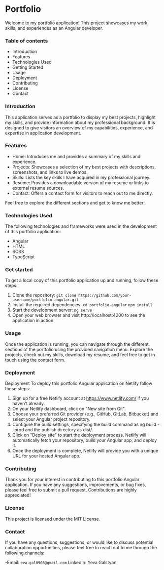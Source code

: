 # Portfolio

Welcome to my portfolio application! This project showcases my work, skills, and experiences as an Angular developer.

### Table of contents

- Introduction
- Features
- Technologies Used
- Getting Started
- Usage
- Deployment
- Contributing
- License
- Contact

### Introduction

This application serves as a portfolio to display my best projects, 
highlight my skills, and provide information about my professional background. 
It is designed to give visitors an overview of my capabilities, experience, 
and expertise in application development.

### Features

- Home: Introduces me and provides a summary of my skills and experience. 
- Projects: Showcases a selection of my best projects with descriptions, screenshots, and links to live demos. 
- Skills: Lists the key skills I have acquired in my professional journey. 
- Resume: Provides a downloadable version of my resume or links to external resume sources. 
- Contact: Offers a contact form for visitors to reach out to me directly.

Feel free to explore the different sections and get to know me better!

### Technologies Used

The following technologies and frameworks were used in the development of this portfolio application:

- Angular
- HTML
- SCSS
- TypeScript

### Get started
To get a local copy of this portfolio application up and running, follow these steps:

1. Clone the repository: `git clone https://github.com/your-username/portfolio-angular.git`
2. Install the required dependencies: `cd portfolio-angular` `npm install`
3. Start the development server: `ng serve`
4. Open your web browser and visit http://localhost:4200 to see the application in action.

### Usage
Once the application is running, you can navigate through the different sections of the portfolio using 
the provided navigation menu. Explore the projects, check out my skills, download my resume, and feel 
free to get in touch using the contact form.

### Deployment
Deployment
To deploy this portfolio Angular application on Netlify follow these steps: 

1. Sign up for a free Netlify account at https://www.netlify.com/ if you haven't already. 
2. On your Netlify dashboard, click on "New site from Git". 
3. Choose your preferred Git provider (e.g., GitHub, GitLab, Bitbucket) and select your Angular project repository. 
4. Configure the build settings, specifying the build command as ng build --prod and the publish directory as dist/<your-project-name>. 
5. Click on "Deploy site" to start the deployment process. Netlify will automatically fetch your repository, build your Angular app, and deploy it. 
6. Once the deployment is complete, Netlify will provide you with a unique URL for your hosted Angular app.


### Contributing
Thank you for your interest in contributing to this portfolio Angular application. 
If you have any suggestions, improvements, or bug fixes, please feel free to submit a pull request.
Contributions are highly appreciated!

### License
This project is licensed under the MIT License.

### Contact

If you have any questions, suggestions, or would like to discuss potential collaboration opportunities,
please feel free to reach out to me through the following channels:

-Email: `eva.gal0908@gmail.com`
LinkedIn: Yeva Galstyan
